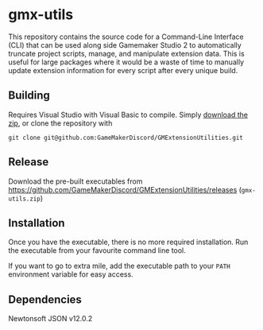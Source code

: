 # gmx-utils

This repository contains the source code for a Command-Line Interface (CLI) that can be used along side Gamemaker Studio 2 to automatically truncate project scripts, manage, and manipulate extension data. This is useful for large packages where it would be a waste of time to manually update extension information for every script after every unique build.

## Building
Requires Visual Studio with Visual Basic to compile. Simply [download the zip](https://github.com/GameMakerDiscord/GMExtensionUtilities/archive/master.zip), or clone the repository with 
```
git clone git@github.com:GameMakerDiscord/GMExtensionUtilities.git
```

## Release
Download the pre-built executables from https://github.com/GameMakerDiscord/GMExtensionUtilities/releases (`gmx-utils.zip`)

## Installation
Once you have the executable, there is no more required installation. Run the executable from your favourite command line tool.

If you want to go to extra mile, add the executable path to your `PATH` environment variable for easy access.

## Dependencies
Newtonsoft JSON v12.0.2